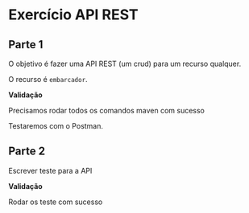 # Exercício API REST


## Parte 1

O objetivo é fazer uma API REST (um crud) para um recurso qualquer.

O recurso é `embarcador`.

__Validação__

Precisamos rodar todos os comandos maven com sucesso

Testaremos com o Postman.


## Parte 2

Escrever teste para a API

__Validação__

Rodar os teste com sucesso

